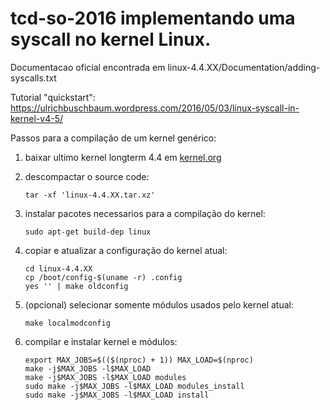 # tcd-so-2016 implementando uma syscall no kernel Linux.

Documentacao oficial encontrada em linux-4.4.XX/Documentation/adding-syscalls.txt

Tutorial "quickstart": https://ulrichbuschbaum.wordpress.com/2016/05/03/linux-syscall-in-kernel-v4-5/

Passos para a compilação de um kernel genérico:

1. baixar ultimo kernel longterm 4.4 em [kernel.org](https://www.kernel.org/)
2. descompactar o source code:

    ```shell
    tar -xf 'linux-4.4.XX.tar.xz'
    ```

3. instalar pacotes necessarios para a compilação do kernel:

    ```shell
    sudo apt-get build-dep linux
    ```

4. copiar e atualizar a configuração do kernel atual:

    ```shell
    cd linux-4.4.XX
    cp /boot/config-$(uname -r) .config
    yes '' | make oldconfig
    ```

5. (opcional) selecionar somente módulos usados pelo kernel atual:

    ```shell
    make localmodconfig
    ```

6. compilar e instalar kernel e módulos:

    ```shell
    export MAX_JOBS=$(($(nproc) + 1)) MAX_LOAD=$(nproc)
    make -j$MAX_JOBS -l$MAX_LOAD
    make -j$MAX_JOBS -l$MAX_LOAD modules
    sudo make -j$MAX_JOBS -l$MAX_LOAD modules_install
    sudo make -j$MAX_JOBS -l$MAX_LOAD install
    ```
